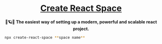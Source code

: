 <!-- HEADER -->

<p align="center">
    <a href="https://github.com/space-rx/templates">
        <h1 align="center">Create React Space</h1>
    </a>
    <p align="center">
        <b>🔭🪐🚀 The easiest way of setting up a modern, powerful and scalable react project.</b>
        <br />
    </p>
</p>

<!-- BODY -->

```sh
npx create-react-space **space name**
```
